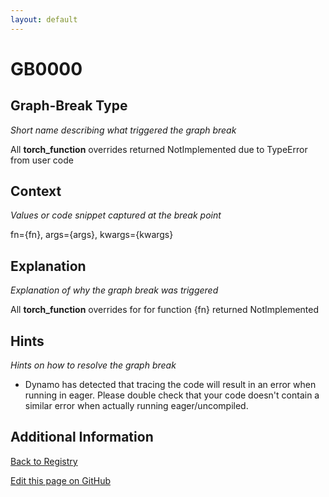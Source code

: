 ```yaml
---
layout: default
---
```

# GB0000

## Graph-Break Type
*Short name describing what triggered the graph break*

All __torch_function__ overrides returned NotImplemented due to TypeError from user code

## Context
*Values or code snippet captured at the break point*

fn={fn}, args={args}, kwargs={kwargs}

## Explanation
*Explanation of why the graph break was triggered*

All __torch_function__ overrides for for function {fn} returned NotImplemented

## Hints
*Hints on how to resolve the graph break*

- Dynamo has detected that tracing the code will result in an error when running in eager. Please double check that your code doesn't contain a similar error when actually running eager/uncompiled.


## Additional Information

<!-- ADDITIONAL INFORMATION START - Add custom information below this line -->

<!-- ADDITIONAL INFORMATION END -->

[Back to Registry](../index.html)

[Edit this page on GitHub](https://github.com/pytorch-labs/compile-graph-break-site/edit/main/docs/gb/gb0000.md)
